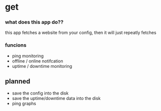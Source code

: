 # get

### what does this app do??
this app fetches a website from your config, then it will just repeatly fetches

### funcions
- ping monitoring
- offline / online notifcation
- uptime / downtime monitoring

## planned
- save the config into the disk
- save the uptime/downtime data into the disk
- ping graphs